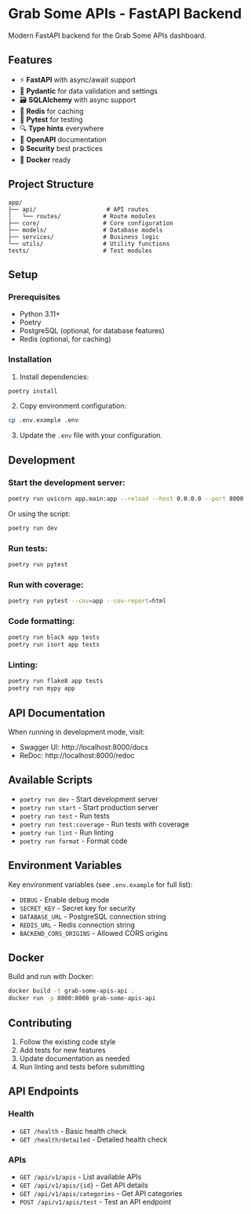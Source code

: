 # Grab Some APIs - FastAPI Backend

Modern FastAPI backend for the Grab Some APIs dashboard.

## Features

- ⚡ **FastAPI** with async/await support
- 🔧 **Pydantic** for data validation and settings
- 🗃️ **SQLAlchemy** with async support
- 🚀 **Redis** for caching
- 🧪 **Pytest** for testing
- 🔍 **Type hints** everywhere
- 📝 **OpenAPI** documentation
- 🔒 **Security** best practices
- 🐳 **Docker** ready

## Project Structure

```
app/
├── api/                    # API routes
│   └── routes/            # Route modules
├── core/                  # Core configuration
├── models/                # Database models
├── services/              # Business logic
└── utils/                 # Utility functions
tests/                     # Test modules
```

## Setup

### Prerequisites

- Python 3.11+
- Poetry
- PostgreSQL (optional, for database features)
- Redis (optional, for caching)

### Installation

1. Install dependencies:

```bash
poetry install
```

2. Copy environment configuration:

```bash
cp .env.example .env
```

3. Update the `.env` file with your configuration.

## Development

### Start the development server:

```bash
poetry run uvicorn app.main:app --reload --host 0.0.0.0 --port 8000
```

Or using the script:

```bash
poetry run dev
```

### Run tests:

```bash
poetry run pytest
```

### Run with coverage:

```bash
poetry run pytest --cov=app --cov-report=html
```

### Code formatting:

```bash
poetry run black app tests
poetry run isort app tests
```

### Linting:

```bash
poetry run flake8 app tests
poetry run mypy app
```

## API Documentation

When running in development mode, visit:

- Swagger UI: http://localhost:8000/docs
- ReDoc: http://localhost:8000/redoc

## Available Scripts

- `poetry run dev` - Start development server
- `poetry run start` - Start production server
- `poetry run test` - Run tests
- `poetry run test:coverage` - Run tests with coverage
- `poetry run lint` - Run linting
- `poetry run format` - Format code

## Environment Variables

Key environment variables (see `.env.example` for full list):

- `DEBUG` - Enable debug mode
- `SECRET_KEY` - Secret key for security
- `DATABASE_URL` - PostgreSQL connection string
- `REDIS_URL` - Redis connection string
- `BACKEND_CORS_ORIGINS` - Allowed CORS origins

## Docker

Build and run with Docker:

```bash
docker build -t grab-some-apis-api .
docker run -p 8000:8000 grab-some-apis-api
```

## Contributing

1. Follow the existing code style
2. Add tests for new features
3. Update documentation as needed
4. Run linting and tests before submitting

## API Endpoints

### Health

- `GET /health` - Basic health check
- `GET /health/detailed` - Detailed health check

### APIs

- `GET /api/v1/apis` - List available APIs
- `GET /api/v1/apis/{id}` - Get API details
- `GET /api/v1/apis/categories` - Get API categories
- `POST /api/v1/apis/test` - Test an API endpoint
